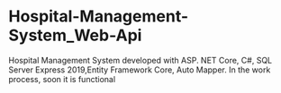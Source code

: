 # Hospital-Management-System_Web-Api
Hospital Management System developed with ASP. NET Core, C#, SQL Server Express 2019,Entity Framework Core, Auto Mapper.
In the work process, soon it is functional
